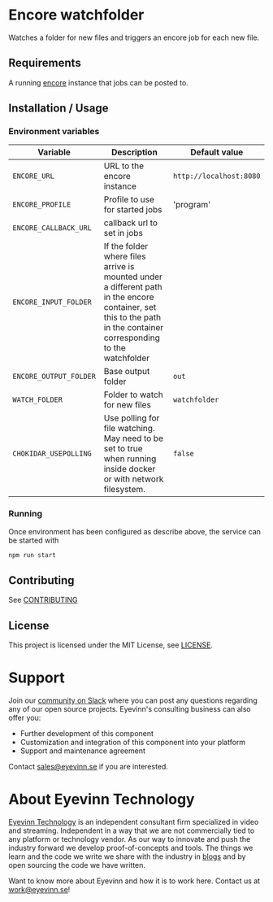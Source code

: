 # Encore watchfolder
Watches a folder for new files and triggers an encore job for each new file.

## Requirements

A running [encore](https://github.com/svt/encore) instance that jobs can be posted to.

## Installation / Usage

### Environment variables

| Variable | Description                                                                                                                                                        | Default value           |
| --- |--------------------------------------------------------------------------------------------------------------------------------------------------------------------|-------------------------|
| `ENCORE_URL` | URL to the encore instance                                                                                                                                         | `http://localhost:8080` |
| `ENCORE_PROFILE` | Profile to use for started jobs                                                                                                                                    | 'program'               |
| `ENCORE_CALLBACK_URL` | callback url to set in jobs                                                                                                                                        |                         |
| `ENCORE_INPUT_FOLDER` | If the folder where files arrive is mounted under a different path in the encore container, set this to the path in the container corresponding to the watchfolder |                         |
| `ENCORE_OUTPUT_FOLDER` | Base output folder                                                                                                                                                 | `out`                   |
| `WATCH_FOLDER` | Folder to watch for new files                                                                                                                                      | `watchfolder`           |
| `CHOKIDAR_USEPOLLING` | Use polling for file watching. May need to be set to true when running inside docker or with network filesystem.                                                   | `false`                 |

### Running
Once environment has been configured as describe above, the service can be started with
```bash
npm run start
```

## Contributing

See [CONTRIBUTING](CONTRIBUTING.md)

## License

This project is licensed under the MIT License, see [LICENSE](LICENSE).

# Support

Join our [community on Slack](http://slack.streamingtech.se) where you can post any questions regarding any of our open source projects. Eyevinn's consulting business can also offer you:

- Further development of this component
- Customization and integration of this component into your platform
- Support and maintenance agreement

Contact [sales@eyevinn.se](mailto:sales@eyevinn.se) if you are interested.

# About Eyevinn Technology

[Eyevinn Technology](https://www.eyevinntechnology.se) is an independent consultant firm specialized in video and streaming. Independent in a way that we are not commercially tied to any platform or technology vendor. As our way to innovate and push the industry forward we develop proof-of-concepts and tools. The things we learn and the code we write we share with the industry in [blogs](https://dev.to/video) and by open sourcing the code we have written.

Want to know more about Eyevinn and how it is to work here. Contact us at work@eyevinn.se!
